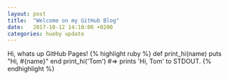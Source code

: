 ```yaml
---
layout: post
title:  "Welcome on my GitHub Blog"
date:   2017-10-12 14:10:06 +0200
categories: hueby update
---
```

Hi, whats up GitHub Pages!
{% highlight ruby %}
def print_hi(name)
  puts "Hi, #{name}"
end
print_hi('Tom')
#=> prints 'Hi, Tom' to STDOUT.
{% endhighlight %}

